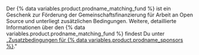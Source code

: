 Der {% data variables.product.prodname_matching_fund %} ist ein Geschenk zur Förderung der Gemeinschaftsfinanzierung für Arbeit an Open Source und unterliegt zusätzlichen Bedingungen. Weitere, detaillierte Informationen über den {% data variables.product.prodname_matching_fund %} findest Du unter „[Zusatzbedingungen für {% data variables.product.prodname_sponsors %}](/free-pro-team@latest/github/site-policy/github-sponsors-additional-terms)."
